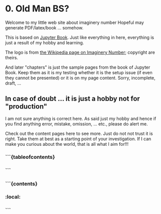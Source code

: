 # 0. Old Man BS?

Welcome to my little web site about imaginery number
Hopeful may generate PDF/latex/book ... somehow.

This is based on [Jupyter Book](https://jupyterbook.org/en/stable/intro.html).  Just like everything in here, everything is just a result of my hobby and learning.

The logo is from [the Wikipedia page on Imaginery Number](https://en.wikipedia.org/wiki/Imaginary_number); copyright are theirs.

And later "chapters" is just the sample pages from the book of Jupyter Book.  Keep them as it is my testing whether it is the setup issue (if even they cannot be presented) or it is on my page content.  Sorry, incomplete, draft, ...

## In case of doubt ... it is just a hobby not for "production"

I am not sure anything is correct here.  As said just my hobby and hence if you find anything error, mistake, omission, ... etc., please do alert me.

Check out the content pages here to see more.  Just do not not trust it is right.  Take them at best as a starting point of your investigation. If I can make you curious about the world, that is all what I aim for!!!

### ```{tableofcontents}
### ```

### ```{contents}
### :local:
### ```






